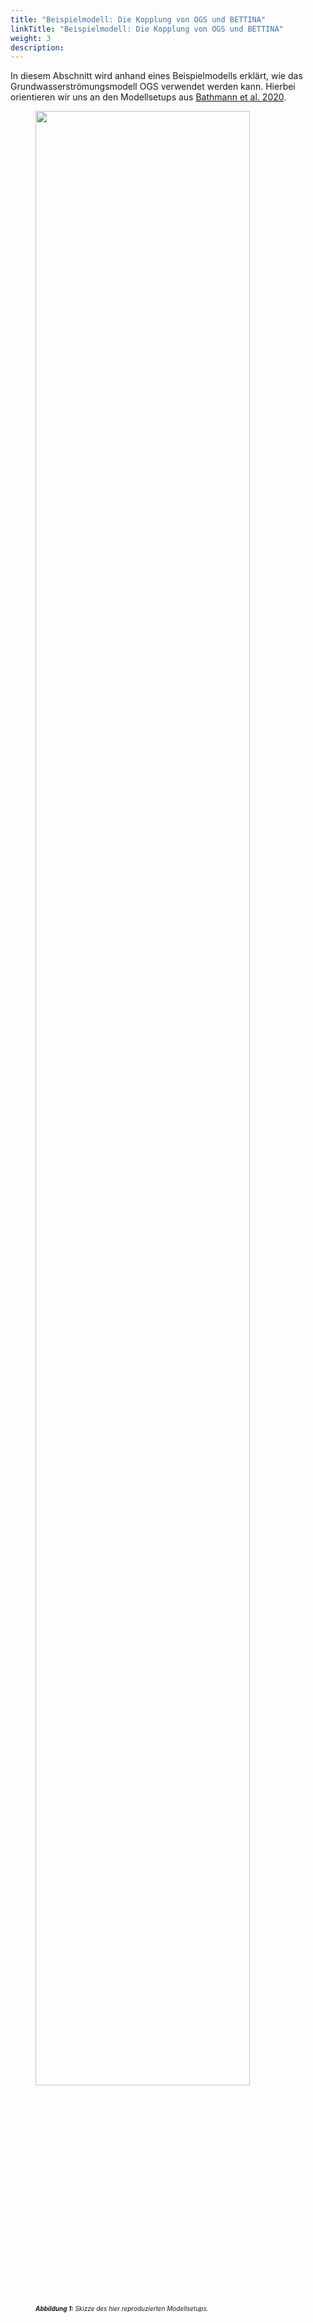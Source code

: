 ```yaml
---
title: "Beispielmodell: Die Kopplung von OGS und BETTINA"
linkTitle: "Beispielmodell: Die Kopplung von OGS und BETTINA"
weight: 3
description:
---
```


In diesem Abschnitt wird anhand eines Beispielmodells erklärt, wie das Grundwasserströmungsmodell OGS verwendet werden kann.
Hierbei orientieren wir uns an den Modellsetups aus <a href="https://linkinghub.elsevier.com/retrieve/pii/S0304380020300454" target="_blank">Bathmann et al. 2020</a>.

<figure>
<img src="/pictures/ogs_example/conceptual_setup.png" style="width:90%">
<figcaption><font size = "1"><i><b>Abbildung 1:</b> Skizze des hier reproduzierten Modellsetups.</a></i></font></figcaption>
</figure>
